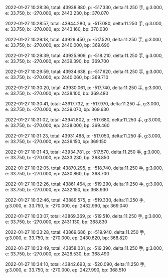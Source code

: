 2022-01-27 10:28:36, total: 43938.880, p: -517.330, delta:11.250 手, g:3.000, e: 33.750, b: -270.000, ep: 2443.230, bp: 370.070

2022-01-27 10:28:57, total: 43944.280, p: -517.080, delta:11.250 手, g:3.000, e: 33.750, b: -270.000, ep: 2443.160, bp: 370.030

2022-01-27 10:29:18, total: 43929.450, p: -517.520, delta:11.250 手, g:3.000, e: 33.750, b: -270.000, ep: 2440.000, bp: 369.690

2022-01-27 10:29:39, total: 43925.909, p: -518.210, delta:11.250 手, g:3.000, e: 33.750, b: -270.000, ep: 2439.390, bp: 369.700

2022-01-27 10:29:59, total: 43934.638, p: -517.620, delta:11.250 手, g:3.000, e: 33.750, b: -270.000, ep: 2440.060, bp: 369.710

2022-01-27 10:30:20, total: 43930.061, p: -517.740, delta:11.250 手, g:3.000, e: 33.750, b: -270.000, ep: 2438.100, bp: 369.480

2022-01-27 10:30:41, total: 43917.732, p: -517.970, delta:11.250 手, g:3.000, e: 33.750, b: -270.000, ep: 2439.070, bp: 369.630

2022-01-27 10:31:02, total: 43941.802, p: -517.680, delta:11.250 手, g:3.000, e: 33.750, b: -270.000, ep: 2438.000, bp: 369.460

2022-01-27 10:31:23, total: 43931.488, p: -517.050, delta:11.250 手, g:3.000, e: 33.750, b: -270.000, ep: 2436.150, bp: 369.150

2022-01-27 10:31:43, total: 43934.781, p: -517.570, delta:11.250 手, g:3.000, e: 33.750, b: -270.000, ep: 2433.230, bp: 368.850

2022-01-27 10:32:05, total: 43870.295, p: -518.740, delta:11.250 手, g:3.000, e: 33.750, b: -270.000, ep: 2430.860, bp: 368.700

2022-01-27 10:32:26, total: 43861.464, p: -519.290, delta:11.250 手, g:3.000, e: 33.750, b: -270.000, ep: 2432.150, bp: 368.930

2022-01-27 10:32:46, total: 43889.575, p: -519.330, delta:11.250 手, g:3.000, e: 33.750, b: -270.000, ep: 2432.990, bp: 369.040

2022-01-27 10:33:07, total: 43869.369, p: -519.510, delta:11.250 手, g:3.000, e: 33.750, b: -270.000, ep: 2431.130, bp: 368.830

2022-01-27 10:33:28, total: 43869.686, p: -519.940, delta:11.250 手, g:3.000, e: 33.750, b: -270.000, ep: 2430.620, bp: 368.820

2022-01-27 10:33:49, total: 43858.031, p: -519.390, delta:11.250 手, g:3.000, e: 33.750, b: -270.000, ep: 2428.530, bp: 368.490

2022-01-27 10:34:10, total: 43842.693, p: -520.090, delta:11.250 手, g:3.000, e: 33.750, b: -270.000, ep: 2427.990, bp: 368.510